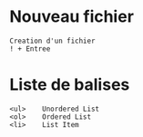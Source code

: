 # Nouveau fichier
	Creation d'un fichier 
	! + Entree

# Liste de balises

	<ul>	Unordered List
	<ol>	Ordered List
	<li>	List Item